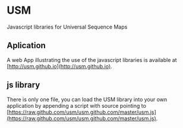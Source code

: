 # USM

Javascript libraries for Universal Sequence Maps

## Aplication

A web App illustrating the use of the javascript libraries is available at [http://usm.github.io](http://usm.github.io).

## js library

There is only one file, you can load the USM library into your own application by appending a script with source pointing to [https://raw.github.com/usm/usm.github.com/master/usm.js](https://raw.github.com/usm/usm.github.com/master/usm.js).
